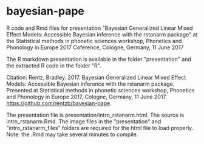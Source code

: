 # bayesian-pape
R code and Rmd files for presentation "Bayesian Generalized Linear Mixed Effect Models: Accessible Bayesian inference with the rstanarm package" at the Statistical methods in phonetic sciences workshop, Phonetics and Phonology in Europe 2017 Coference, Cologne, Germany, 11 June 2017

The R markdown presentation is available in the folder "presentation" and the extracted R code in the folder "R".

Citation: Rentz, Bradley. 2017. Bayesian Generalized Linear Mixed Effect Models: Accessible Bayesian inference with the rstanarm package. Presented at Statistical methods in phonetic sciences workshop, Phonetics and Phonology in Europe 2017, Cologne, Germany, 11 June 2017. https://github.com/rentzb/bayesian-pape.

The presentation file is presentation/intro_rstanarm.html. The source is intro_rstanarm.Rmd. The image files in the "presentation" and "intro_rstanarm_files" folders are required for the html file to load properly.  Note: the .Rmd may take several minutes to compile.
